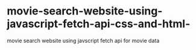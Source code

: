 # movie-search-website-using-javascript-fetch-api-css-and-html-
movie search website using javscript fetch api for movie data 
